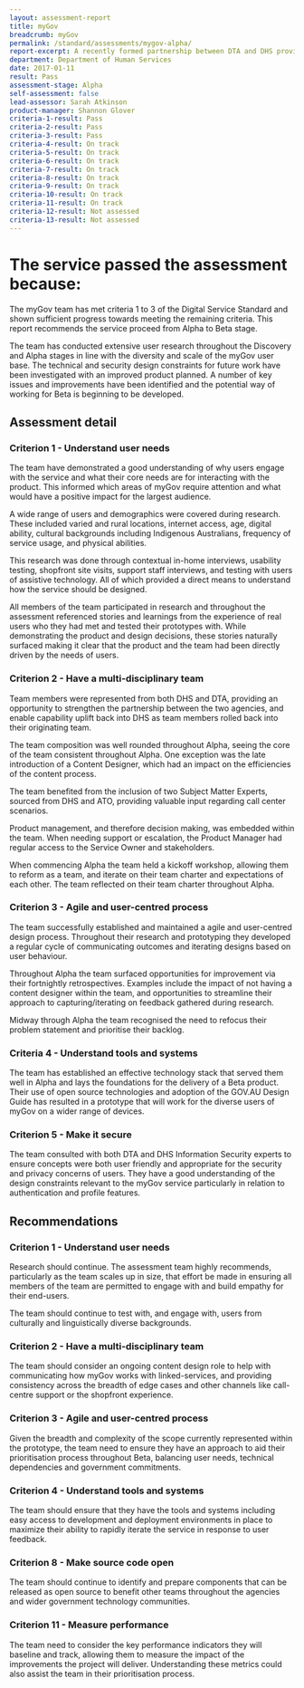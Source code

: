 ```yaml
---
layout: assessment-report
title: myGov				
breadcrumb: myGov	
permalink: /standard/assessments/mygov-alpha/
report-excerpt: A recently formed partnership between DTA and DHS provided an opportunity to review the entire myGov experience and reimagine a user experience that puts users’ needs at the forefront. The focus is on designing a prototype that demonstrates creative ways to remediate known issues (login, lockout, usability, switching between services and customer support), address user needs and showcase ‘What could good look like?’.
department: Department of Human Services		
date: 2017-01-11
result: Pass
assessment-stage: Alpha
self-assessment: false
lead-assessor: Sarah Atkinson
product-manager: Shannon Glover
criteria-1-result: Pass
criteria-2-result: Pass
criteria-3-result: Pass
criteria-4-result: On track
criteria-5-result: On track
criteria-6-result: On track
criteria-7-result: On track
criteria-8-result: On track
criteria-9-result: On track
criteria-10-result: On track
criteria-11-result: On track
criteria-12-result: Not assessed
criteria-13-result: Not assessed
---
```


# The service passed the assessment because:

The myGov team has met criteria 1 to 3 of the Digital Service Standard and shown sufficient progress towards meeting the remaining criteria. This report recommends the service proceed from Alpha to Beta stage.

The team has conducted extensive user research throughout the Discovery and Alpha stages in line with the diversity and scale of the myGov user base. The technical and security design constraints for future work have been investigated with an improved product planned. A number of key issues and improvements have been identified and the potential way of working for Beta is beginning to be developed.

## Assessment detail

### Criterion 1 - Understand user needs

The team have demonstrated a good understanding of why users engage with the service and what their core needs are for interacting with the product. This informed which areas of myGov require  attention and what would have a positive impact for the largest audience.

A wide range of users and demographics were covered during research. These included varied and rural locations, internet access, age, digital ability, cultural backgrounds including Indigenous Australians, frequency of service usage, and physical abilities.

This research was done through contextual in-home interviews, usability testing, shopfront site visits, support staff interviews, and testing with users of assistive technology. All of which  provided a direct means to understand how the service should be designed.

All members of the team participated in research and throughout the assessment referenced stories and learnings from the experience of real users who they had met and tested their prototypes with. While demonstrating the product and design decisions, these stories naturally surfaced making it clear that the product and the team had been directly driven by the needs of users.

### Criterion 2 - Have a multi-disciplinary team

Team members were represented from both DHS and DTA, providing an opportunity to strengthen the partnership between the two agencies, and enable capability uplift back into DHS as team members rolled back into their originating team.

The team composition was well rounded throughout Alpha, seeing the core of the team consistent throughout Alpha. One exception was the late introduction of a Content Designer, which had an impact on the efficiencies of the content process.

The team benefited from the inclusion of two Subject Matter Experts, sourced from DHS and ATO, providing valuable input regarding call center scenarios.

Product management, and therefore decision making, was embedded within the team. When needing support or escalation, the Product Manager had regular access to the Service Owner and stakeholders.

When commencing Alpha the team held a kickoff workshop, allowing them to reform as a team, and iterate on their team charter and expectations of each other. The team reflected on their team charter throughout Alpha.

### Criterion 3 - Agile and user-centred process

The team successfully established and maintained a agile and user-centred design process. Throughout their research and prototyping they developed a regular cycle of communicating outcomes and iterating designs based on user behaviour.

Throughout Alpha the team surfaced opportunities for improvement via their fortnightly retrospectives. Examples include the impact of not having a content designer within the team, and opportunities to streamline their approach to capturing/iterating on feedback gathered during research.

Midway through Alpha the team recognised the need to refocus their problem statement and prioritise their backlog. 

### Criteria 4 - Understand tools and systems

The team has established an effective technology stack that served them well in Alpha and lays the foundations for the delivery of a Beta product. Their use of open source technologies and adoption of the GOV.AU Design Guide has resulted in a prototype that will work for the diverse users of myGov on a wider range of devices.

### Criterion 5 - Make it secure

The team consulted with both DTA and DHS Information Security experts to ensure concepts were both user friendly and appropriate for the security and privacy concerns of users. They have a good understanding of the design constraints relevant to the myGov service particularly in relation to authentication and profile features.

## Recommendations

### Criterion 1 - Understand user needs

Research should continue. The assessment team highly recommends, particularly as the team scales up in size, that effort be made in ensuring all members of the team are permitted to engage with and build empathy for their end-users.

The team should continue to test with, and engage with, users from culturally and linguistically diverse backgrounds.

### Criterion 2 - Have a multi-disciplinary team

The team should consider an ongoing content design role to help with communicating how myGov works with linked-services, and providing consistency across the breadth of edge cases and other channels like call-centre support or the shopfront experience.

### Criterion 3 - Agile and user-centred process

Given the breadth and complexity of the scope currently represented within the prototype, the team need to ensure they have an approach to aid their prioritisation process throughout Beta, balancing user needs, technical dependencies and government commitments.

### Criterion 4 - Understand tools and systems

The team should ensure that they have the tools and systems including easy access to development and deployment environments in place to maximize their ability to rapidly iterate the service in response to user feedback.

### Criterion 8 - Make source code open

The team should continue to identify and prepare components that can be released as open source to benefit other teams throughout the agencies and wider government technology communities.

### Criterion 11 - Measure performance

The team need to consider the key performance indicators they will baseline and track, allowing them to measure the impact of the improvements the project will deliver. Understanding these metrics could also assist the team in their prioritisation process. 
